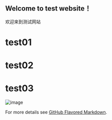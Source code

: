 ## Welcome to test website！

欢迎来到测试网站


# test01
# test02
# test03

![image](https://github.com/pugongyingchuanmei/test-website/blob/main/steam.png)

For more details see [GitHub Flavored Markdown](https://guides.github.com/features/mastering-markdown/).
